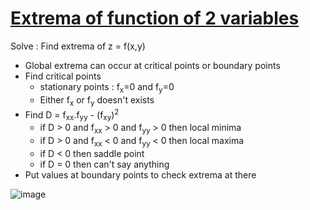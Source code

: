 # [Extrema of function of 2 variables](https://math.libretexts.org/Courses/University_of_California_Davis/UCD_Mat_21C%3A_Multivariate_Calculus/13%3A_Partial_Derivatives/13.7%3A_Extreme_Values_and_Saddle_Points#:~:text=To%20find%20extrema%20of%20functions,apply%20the%20second%20derivative%20test.)
Solve : Find extrema of z = f(x,y)
- Global extrema can occur at critical points or boundary points
- Find critical points
  - stationary points : f<sub>x</sub>=0 and f<sub>y</sub>=0
  - Either f<sub>x</sub> or f<sub>y</sub> doesn't exists
- Find D = f<sub>xx</sub>.f<sub>yy</sub> - (f<sub>xy</sub>)<sup>2</sup>
  - if D > 0 and f<sub>xx</sub> > 0  and f<sub>yy</sub> > 0 then local minima
  - if D > 0 and f<sub>xx</sub> < 0  and f<sub>yy</sub> < 0 then local maxima
  - if D < 0 then saddle point
  - if D = 0 then can't say anything
- Put values at boundary points to check extrema at there

![image](https://github.com/Manthannium/OTAC/assets/82395430/42a4e8c4-464a-48ee-9639-e8ece74f5b99)
